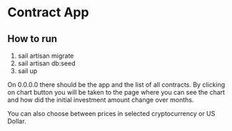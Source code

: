 # Contract App

## How to run

1. sail artisan migrate
2. sail artisan db:seed
3. sail up

On 0.0.0.0 there should be the app and the list of all contracts. By clicking on chart button you will be taken to the page where you can see the chart and how did the initial investment amount change over months.

You can also choose between prices in selected cryptocurrency or US Dollar.
